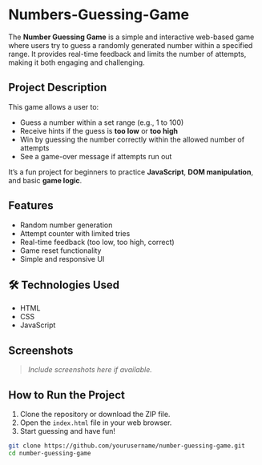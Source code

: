 # Numbers-Guessing-Game


The **Number Guessing Game** is a simple and interactive web-based game where users try to guess a randomly generated number within a specified range. It provides real-time feedback and limits the number of attempts, making it both engaging and challenging.

##  Project Description

This game allows a user to:
- Guess a number within a set range (e.g., 1 to 100)
- Receive hints if the guess is **too low** or **too high**
- Win by guessing the number correctly within the allowed number of attempts
- See a game-over message if attempts run out

It’s a fun project for beginners to practice **JavaScript**, **DOM manipulation**, and basic **game logic**.

##  Features

- Random number generation
- Attempt counter with limited tries
- Real-time feedback (too low, too high, correct)
- Game reset functionality
- Simple and responsive UI

## 🛠 Technologies Used

- HTML
- CSS
- JavaScript

##  Screenshots

> *Include screenshots here if available.*

##  How to Run the Project

1. Clone the repository or download the ZIP file.
2. Open the `index.html` file in your web browser.
3. Start guessing and have fun!

```bash
git clone https://github.com/yourusername/number-guessing-game.git
cd number-guessing-game

